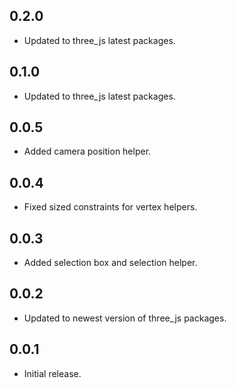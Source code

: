 ## 0.2.0

* Updated to three_js latest packages.

## 0.1.0

* Updated to three_js latest packages.

## 0.0.5

* Added camera position helper.

## 0.0.4

* Fixed sized constraints for vertex helpers.

## 0.0.3

* Added selection box and selection helper.

## 0.0.2

* Updated to newest version of three_js packages.

## 0.0.1

* Initial release.